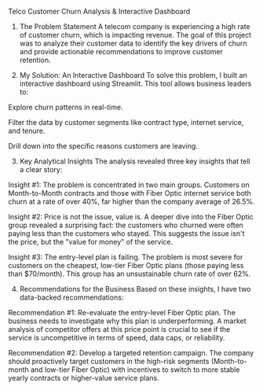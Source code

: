 Telco Customer Churn Analysis & Interactive Dashboard
1. The Problem Statement
A telecom company is experiencing a high rate of customer churn, which is impacting revenue. The goal of this project was to analyze their customer data to identify the key drivers of churn and provide actionable recommendations to improve customer retention.

2. My Solution: An Interactive Dashboard
To solve this problem, I built an interactive dashboard using Streamlit. This tool allows business leaders to:

Explore churn patterns in real-time.

Filter the data by customer segments like contract type, internet service, and tenure.

Drill down into the specific reasons customers are leaving.

3. Key Analytical Insights
The analysis revealed three key insights that tell a clear story:

Insight #1: The problem is concentrated in two main groups. Customers on Month-to-Month contracts and those with Fiber Optic internet service both churn at a rate of over 40%, far higher than the company average of 26.5%.

Insight #2: Price is not the issue, value is. A deeper dive into the Fiber Optic group revealed a surprising fact: the customers who churned were often paying less than the customers who stayed. This suggests the issue isn't the price, but the "value for money" of the service.

Insight #3: The entry-level plan is failing. The problem is most severe for customers on the cheapest, low-tier Fiber Optic plans (those paying less than $70/month). This group has an unsustainable churn rate of over 62%.

4. Recommendations for the Business
Based on these insights, I have two data-backed recommendations:

Recommendation #1: Re-evaluate the entry-level Fiber Optic plan. The business needs to investigate why this plan is underperforming. A market analysis of competitor offers at this price point is crucial to see if the service is uncompetitive in terms of speed, data caps, or reliability.

Recommendation #2: Develop a targeted retention campaign. The company should proactively target customers in the high-risk segments (Month-to-month and low-tier Fiber Optic) with incentives to switch to more stable yearly contracts or higher-value service plans.